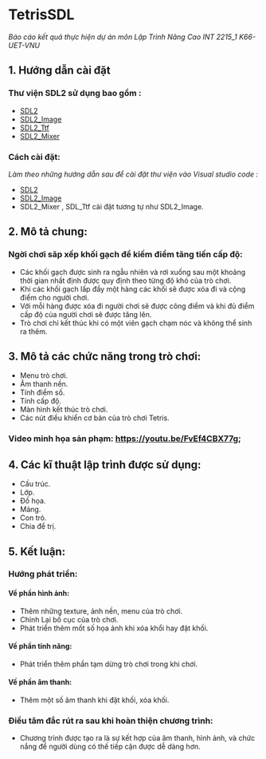# TetrisSDL
*Báo cáo kết quả thực hiện dự án môn Lập Trình Nâng Cao INT 2215_1 K66-UET-VNU*
## 1. Hướng dẫn cài đặt
### Thư viện SDL2 sử dụng bao gồm :
* [SDL2 ](https://www.libsdl.org/download-2.0.php)
* [SDL2_Image ](https://www.libsdl.org/projects/SDL_image/)
* [SDL2_Ttf](https://www.libsdl.org/projects/SDL_ttf/) 
* [SDL2_Mixer](https://www.libsdl.org/projects/SDL_mixer/)
### Cách cài đặt:
*Làm theo những hướng dẫn sau để cài đặt thư viện vào Visual studio code :*
* [SDL2 ](http://lazyfoo.net/tutorials/SDL/01_hello_SDL/index.php)
* [SDL2_Image](http://lazyfoo.net/tutorials/SDL/06_extension_libraries_and_loading_other_image_formats/index.php) 
* SDL2_Mixer , SDL_Ttf cài đặt tương tự như SDL2_Image.
## 2. Mô tả chung:
### Ngời chơi săp xếp khối gạch để kiếm điểm tăng tiến cấp độ:
* Các khối gạch được sinh ra ngẫu nhiên và rơi xuống sau một khoảng thời gian nhất định được quy định theo từng độ khó của trò chơi.
* Khi các khối gạch lấp đầy một hàng các khối sẽ được xóa đi và cộng điểm cho người chơi.
* Với mỗi hàng được xóa đi người chơi sẽ được công điểm và khi đủ điểm cấp độ của người chơi sẽ được tăng lên.
* Trò chơi chỉ kết thúc khi có một viên gạch chạm nóc và không thể sinh ra thêm.
## 3. Mô tả các chức năng trong trò chơi:
* Menu trò chơi.
* Âm thanh nền.
* Tính điểm số.
* Tính cấp độ.
* Màn hình kết thúc trò chơi.
* Các nút điều khiển cơ bản của trò chơi Tetris.
### Video minh họa sản phạm: https://youtu.be/FvEf4CBX77g;
## 4. Các kĩ thuật lập trình được sử dụng: 
* Cấu trúc.
* Lớp.
* Đồ họa.
* Mảng.
* Con trỏ.
* Chia để trị.
## 5. Kết luận:
### Hướng phát triển:
#### Về phần hình ảnh:
* Thêm những texture, ảnh nền, menu của trò chơi.
* Chỉnh Lại bố cục của trò chơi.
* Phát triển thêm mốt số họa ảnh khi xóa khổi hay đặt khối.
#### Về phần tính năng:
* Phát triển thêm phần tạm dừng trò chơi trong khi chơi.
#### Về phần âm thanh:
* Thêm một số âm thanh khi đặt khối, xóa khối.
### Điều tâm đắc rút ra sau khi hoàn thiện chương trình:
* Chương trình được tạo ra là sự kết hợp của âm thanh, hình ảnh, và chức nắng để người dùng có thế tiếp cận được dễ dàng hơn.
